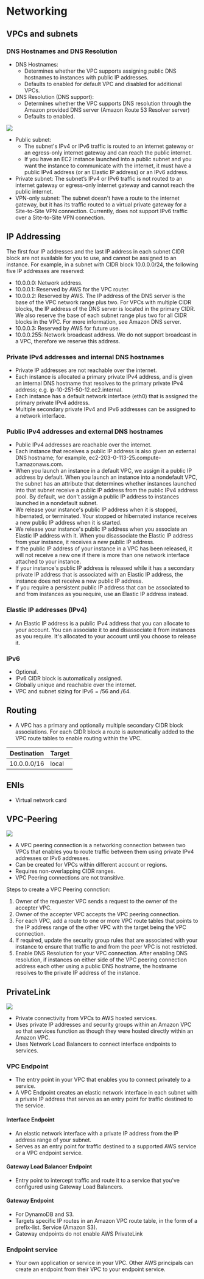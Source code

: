 # Networking

## VPCs and subnets

### DNS Hostnames and DNS Resolution

* DNS Hostnames:
    * Determines whether the VPC supports assigning public DNS hostnames to instances with public IP addresses.
    * Defaults to enabled for default VPC and disabled for additional VPCs.
* DNS Resolution (DNS support):
    * Determines whether the VPC supports DNS resolution through the Amazon provided DNS server (Amazon Route 53 Resolver server)
    * Defaults to enabled.

![](https://docs.aws.amazon.com/vpc/latest/userguide/images/subnets-diagram.png)

* Public subnet: 
    * The subnet's IPv4 or IPv6 traffic is routed to an internet gateway or an egress-only internet gateway and can reach the public internet.
    * If you have an EC2 instance launched into a public subnet and you want the instance to communicate with the internet, it must have a public IPv4 address (or an Elastic IP address) or an IPv6 address. 
* Private subnet: The subnet’s IPv4 or IPv6 traffic is not routed to an internet gateway or egress-only internet gateway and cannot reach the public internet.
* VPN-only subnet: The subnet doesn't have a route to the internet gateway, but it has its traffic routed to a virtual private gateway for a Site-to-Site VPN connection. Currently, does not support IPv6 traffic over a Site-to-Site VPN connection.

## IP Addressing

The first four IP addresses and the last IP address in each subnet CIDR block are not available for you to use, and cannot be assigned to an instance. For example, in a subnet with CIDR block 10.0.0.0/24, the following five IP addresses are reserved:

* 10.0.0.0: Network address.
* 10.0.0.1: Reserved by AWS for the VPC router.
* 10.0.0.2: Reserved by AWS. The IP address of the DNS server is the base of the VPC network range plus two. For VPCs with multiple CIDR blocks, the IP address of the DNS server is located in the primary CIDR. We also reserve the base of each subnet range plus two for all CIDR blocks in the VPC. For more information, see Amazon DNS server.
* 10.0.0.3: Reserved by AWS for future use.
* 10.0.0.255: Network broadcast address. We do not support broadcast in a VPC, therefore we reserve this address.


### Private IPv4 addresses and internal DNS hostnames
* Private IP addresses are not reachable over the internet.
* Each instance is allocated a primary private IPv4 address, and is given an internal DNS hostname that resolves to the primary private IPv4 address; e.g. ip-10-251-50-12.ec2.internal.
* Each instance has a default network interface (eth0) that is assigned the primary private IPv4 address.
* Multiple secondary private IPv4 and IPv6 addresses can be assigned to a network interface.

### Public IPv4 addresses and external DNS hostnames
* Public IPv4 addresses are reachable over the internet.
* Each instance that receives a public IP address is also given an external DNS hostname; for example, ec2-203-0-113-25.compute-1.amazonaws.com.
* When you launch an instance in a default VPC, we assign it a public IP address by default. When you launch an instance into a nondefault VPC, the subnet has an attribute that determines whether instances launched into that subnet receive a public IP address from the public IPv4 address pool. By default, we don't assign a public IP address to instances launched in a nondefault subnet.
* We release your instance's public IP address when it is stopped, hibernated, or terminated. Your stopped or hibernated instance receives a new public IP address when it is started.
* We release your instance's public IP address when you associate an Elastic IP address with it. When you disassociate the Elastic IP address from your instance, it receives a new public IP address.
* If the public IP address of your instance in a VPC has been released, it will not receive a new one if there is more than one network interface attached to your instance.
* If your instance's public IP address is released while it has a secondary private IP address that is associated with an Elastic IP address, the instance does not receive a new public IP address.
* If you require a persistent public IP address that can be associated to and from instances as you require, use an Elastic IP address instead.

### Elastic IP addresses (IPv4)
* An Elastic IP address is a public IPv4 address that you can allocate to your account. You can associate it to and disassociate it from instances as you require. It's allocated to your account until you choose to release it.

### IPv6
* Optional.
* IPv6 CIDR block is automatically assigned.
* Globally unique and reachable over the internet.
* VPC and subnet sizing for IPv6 = /56 and /64.

## Routing

* A VPC has a primary and optionally multiple secondary CIDR block associations. For each CIDR block a route is automatically added to the VPC route tables to enable routing within the VPC.

| Destination | Target |
| ----------- | ------ |
| 10.0.0.0/16 | local |


## ENIs
* Virtual network card

## VPC-Peering

![](https://docs.aws.amazon.com/vpc/latest/peering/images/peering-intro-diagram.png)

* A VPC peering connection is a networking connection between two VPCs that enables you to route traffic between them using private IPv4 addresses or IPv6 addresses.
* Can be created for VPCs within different account or regions.
* Requires non-overlapping CIDR ranges.
* VPC Peering connections are not transitive.

Steps to create a VPC Peering connction:
1. Owner of the requester VPC sends a request to the owner of the accepter VPC.
2. Owner of the accepter VPC accepts the VPC peering connection.
3. For each VPC, add a route to one or more VPC route tables that points to the IP address range of the other VPC with the target being the VPC connection. 
4. If required, update the security group rules that are associated with your instance to ensure that traffic to and from the peer VPC is not restricted.
5. Enable DNS Resolution for your VPC connection. After enabling DNS resolution, if instances on either side of the VPC peering connection address each other using a public DNS hostname, the hostname resolves to the private IP address of the instance.

## PrivateLink

![](https://docs.aws.amazon.com/whitepapers/latest/aws-vpc-connectivity-options/images/image20.png)

* Private connectivity from VPCs to AWS hosted services.
* Uses private IP addresses and security groups within an Amazon VPC so that services function as though they were hosted directly within an Amazon VPC.
* Uses Network Load Balancers to connect interface endpoints to services.

### VPC Endpoint

* The entry point in your VPC that enables you to connect privately to a service.
* A VPC Endpoint creates an elastic network interface in each subnet with a private IP address that serves as an entry point for traffic destined to the service.

#### Interface Endpoint

* An elastic network interface with a private IP address from the IP address range of your subnet.
* Serves as an entry point for traffic destined to a supported AWS service or a VPC endpoint service.

#### Gateway Load Balancer Endpoint

* Entry point to intercept traffic and route it to a service that you've configured using Gateway Load Balancers.

#### Gateway Endpoint

* For DynamoDB and S3.
* Targets specific IP routes in an Amazon VPC route table, in the form of a prefix-list.
Service (Amazon S3). 
* Gateway endpoints do not enable AWS PrivateLink


### Endpoint service

* Your own application or service in your VPC. Other AWS principals can create an endpoint from their VPC to your endpoint service.




 
